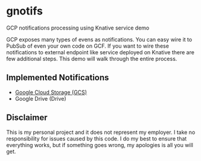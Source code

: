 # gnotifs

GCP notifications processing using Knative service demo

GCP exposes many types of evens as notifications. You can easy wire it to PubSub of even your own code on GCF. If you want to wire these notifications to external endpoint like service deployed on Knative there are few additional steps. This demo will walk through the entire process.

## Implemented Notifications

* [Google Cloud Storage (GCS)](pkg/gcs)
* Google Drive (Drive)


## Disclaimer

This is my personal project and it does not represent my employer. I take no responsibility for issues caused by this code. I do my best to ensure that everything works, but if something goes wrong, my apologies is all you will get.


